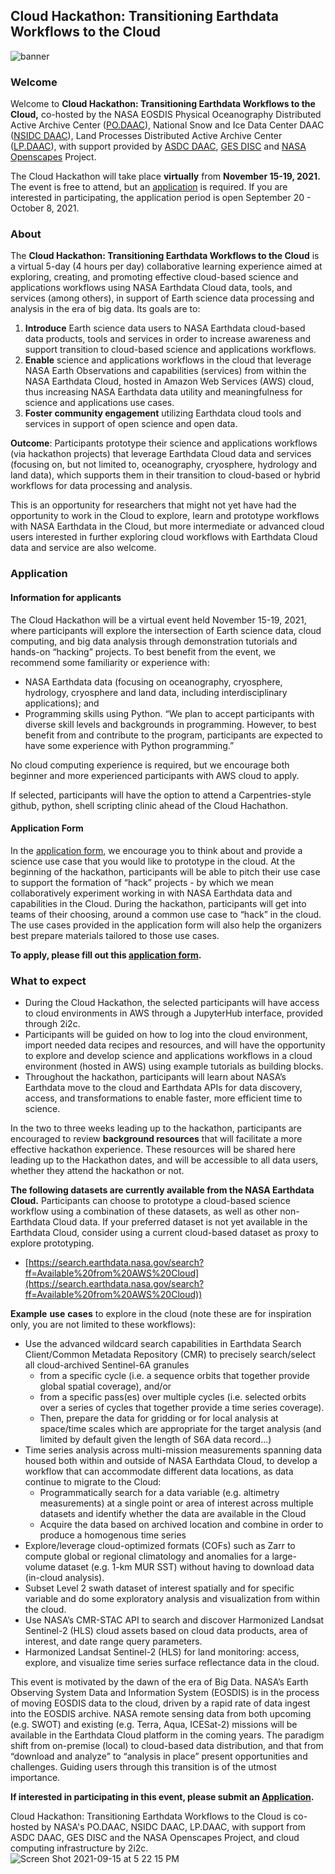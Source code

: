 
## Cloud Hackathon: Transitioning Earthdata Workflows to the Cloud

![banner](https://user-images.githubusercontent.com/2915555/133526401-b79abf6c-ab0d-438d-9927-da39b7c17b96.jpg)

### Welcome

Welcome to **Cloud Hackathon: Transitioning Earthdata Workflows to the Cloud,** co-hosted by the NASA EOSDIS Physical Oceanography Distributed Active Archive Center ([PO.DAAC](https://podaac.jpl.nasa.gov/)), National Snow and Ice Data Center DAAC ([NSIDC DAAC](https://nsidc.org/daac)), Land Processes Distributed Active Archive Center ([LP.DAAC](https://lpdaac.usgs.gov/)), with support provided by [ASDC DAAC](https://asdc.larc.nasa.gov/), [GES DISC](https://disc.gsfc.nasa.gov/) and [NASA Openscapes](https://nasa-openscapes.github.io/) Project.

The Cloud Hackathon will take place **virtually** from **November 15-19, 2021.** The event is free to attend, but an [application](https://forms.gle/JJNKZ6pGKxWVFzLr6) is required. If you are interested in participating, the application period is open September 20 - October 8, 2021.



### About

The **Cloud Hackathon: Transitioning Earthdata Workflows to the Cloud** is a virtual 5-day (4 hours per day) collaborative learning experience aimed at exploring, creating, and promoting effective cloud-based science and applications workflows using NASA Earthdata Cloud data, tools, and services (among others), in support of Earth science data processing and analysis in the era of big data. Its goals are to:



1. **Introduce** Earth science data users to NASA Earthdata cloud-based data products, tools and services in order to increase awareness and support transition to cloud-based science and applications workflows.
2. **Enable** science and applications workflows in the cloud that leverage NASA Earth Observations and capabilities (services) from within the NASA Earthdata Cloud, hosted in Amazon Web Services (AWS) cloud, thus increasing NASA Earthdata data utility and meaningfulness for science and applications use cases.
3. **Foster community engagement** utilizing Earthdata cloud tools and services in support of open science and open data.

**Outcome**: Participants prototype their science and applications workflows (via hackathon projects) that leverage Earthdata Cloud data and services (focusing on, but not limited to, oceanography, cryosphere, hydrology and land data), which supports them in their transition to cloud-based or hybrid workflows for data processing and analysis.

This is an opportunity for researchers that might not yet have had the opportunity to work in the Cloud to explore, learn and prototype workflows with NASA Earthdata in the Cloud, but more intermediate or advanced cloud users interested in further exploring cloud workflows with Earthdata Cloud data and service are also welcome.


### Application

#### Information for applicants

The Cloud Hackathon will be a virtual event held November 15-19, 2021, where participants will explore the intersection of Earth science data, cloud computing, and big data analysis through demonstration tutorials and hands-on “hacking” projects. To best benefit from the event, we recommend some familiarity or experience with:

* NASA Earthdata data (focusing on oceanography, cryosphere, hydrology, cryosphere and land data, including interdisciplinary applications); and
* Programming skills using Python. “We plan to accept participants with diverse skill levels and backgrounds in programming. However, to best benefit from and contribute to the program, participants are expected to have some experience with Python programming.”

No cloud computing experience is required, but we encourage both beginner and more experienced participants with AWS cloud to apply.

If selected, participants will have the option to attend a Carpentries-style github, python, shell scripting clinic ahead of the Cloud Hachathon.

#### Application Form

In the [application form](https://forms.gle/JJNKZ6pGKxWVFzLr6), we encourage you to think about and provide a science use case that you would like to prototype in the cloud. At the beginning of the hackathon, participants will be able to pitch their use case to support the formation of “hack” projects - by which we mean collaboratively experiment working in with NASA Earthdata data and capabilities in the Cloud. During the hackathon, participants will get into teams of their choosing, around a common use case to “hack” in the cloud. The use cases provided in the application form will also help the organizers best prepare materials tailored to those use cases.

**To apply, please fill out this [application form](https://forms.gle/JJNKZ6pGKxWVFzLr6).**


### What to expect

* During the Cloud Hackathon, the selected participants will have access to cloud environments in AWS through a JupyterHub interface, provided through 2i2c.
* Participants will be guided on how to log into the cloud environment, import needed data recipes and resources, and will have the opportunity to explore and develop science and applications workflows in a cloud environment (hosted in AWS) using example tutorials as building blocks.
* Throughout the hackathon, participants will learn about NASA’s Earthdata move to the cloud and Earthdata APIs for data discovery, access, and transformations to enable faster, more efficient time to science.

In the two to three weeks leading up to the hackathon, participants are encouraged to review **background resources** that will facilitate a more effective hackathon experience. These resources will be shared here leading up to the Hackathon dates, and will be accessible to all data users, whether they attend the hackathon or not.

**The following datasets are currently available from the NASA Earthdata Cloud.** Participants can choose to prototype a cloud-based science workflow using a combination of these datasets, as well as other non-Earthdata Cloud data. If your preferred dataset is not yet available in the Earthdata Cloud, consider using a current cloud-based dataset as proxy to explore prototyping.


* [https://search.earthdata.nasa.gov/search?ff=Available%20from%20AWS%20Cloud](https://search.earthdata.nasa.gov/search?ff=Available%20from%20AWS%20Cloud))

**Example** **use** **cases** to explore in the cloud (note these are for inspiration only, you are not limited to these workflows):



* Use the advanced wildcard search capabilities in Earthdata Search Client/Common Metadata Repository (CMR) to precisely search/select all cloud-archived Sentinel-6A granules
    * from a specific cycle (i.e. a sequence orbits that together provide global spatial coverage), and/or
    * from a specific pass(es) over multiple cycles (i.e. selected orbits over a series of cycles that together provide a time series coverage).
    * Then, prepare the data for gridding or for local analysis at space/time scales which are appropriate for the target analysis (and limited by default given the length of S6A data record...)
* Time series analysis across multi-mission measurements spanning data housed both within and outside of NASA Earthdata Cloud, to develop a workflow that can accommodate different data locations, as data continue to migrate to the Cloud:
    * Programmatically search for a data variable (e.g. altimetry measurements) at a single point or area of interest across multiple datasets and identify whether the data are available in the Cloud
    * Acquire the data based on archived location and combine in order to produce a homogenous time series
* Explore/leverage cloud-optimized formats (COFs) such as Zarr to compute global or regional climatology and anomalies for a large-volume dataset (e.g. 1-km MUR SST) without having to download data (in-cloud analysis).
* Subset Level 2 swath dataset of interest spatially and for specific variable and do some exploratory analysis and visualization from within the cloud.
* Use NASA’s CMR-STAC API to search and discover Harmonized Landsat Sentinel-2 (HLS) cloud assets based on cloud data products, area of interest, and date range query parameters.
* Harmonized Landsat Sentinel-2 (HLS) for land monitoring: access, explore, and visualize time series surface reflectance data in the cloud.




This event is motivated by the dawn of the era of Big Data. NASA’s Earth Observing System Data and Information System (EOSDIS) is in the process of moving EOSDIS data to the cloud, driven by a rapid rate of data ingest into the EOSDIS archive. NASA remote sensing data from both upcoming (e.g. SWOT) and existing (e.g. Terra, Aqua, ICESat-2) missions will be available in the Earthdata Cloud platform in the coming years. The paradigm shift from on-premise (local) to cloud-based data distribution, and that from “download and analyze” to “analysis in place” present opportunities and challenges. Guiding users through this transition is of the utmost importance.

**If interested in participating in this event, please submit an [Application](https://forms.gle/JJNKZ6pGKxWVFzLr6).**


Cloud Hackathon: Transitioning Earthdata Workflows to the Cloud is co-hosted by NASA's PO.DAAC, NSIDC DAAC, LP.DAAC, with support from ASDC DAAC, GES DISC and the NASA Openscapes Project, and cloud computing infrastructure by 2i2c. <br>
![Screen Shot 2021-09-15 at 5 22 15 PM](https://user-images.githubusercontent.com/2915555/133525653-2a2278b1-1015-4350-b2a5-160d125aaaf7.png) <br>
